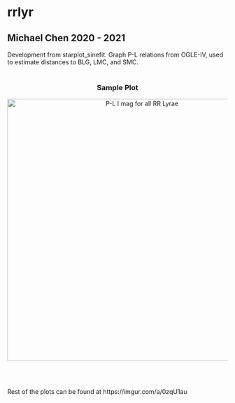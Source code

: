 # rrlyr

<h2>Michael Chen 2020 - 2021</h2>
<p>Development from starplot_sinefit. Graph P-L relations from OGLE-IV, used to estimate distances to BLG, LMC, and SMC.<br><br></p>
<h3 align="center">Sample Plot</h3>
<p align="center"><img src="https://i.imgur.com/2q7i1t4.jpg" width="600" title="P-L I mag for all RR Lyrae"></p>
<br>
<br>
<p>Rest of the plots can be found at https://imgur.com/a/0zqU1au</p>
